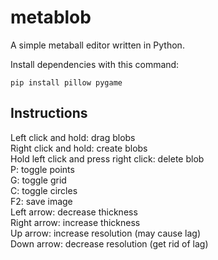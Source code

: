 # metablob
A simple metaball editor written in Python.

Install dependencies with this command:
```
pip install pillow pygame
```

## Instructions

Left click and hold: drag blobs <br>
Right click and hold: create blobs <br>
Hold left click and press right click: delete blob <br>
P: toggle points <br>
G: toggle grid <br>
C: toggle circles <br>
F2: save image <br>
Left arrow: decrease thickness <br>
Right arrow: increase thickness <br>
Up arrow: increase resolution (may cause lag) <br>
Down arrow: decrease resolution (get rid of lag)
